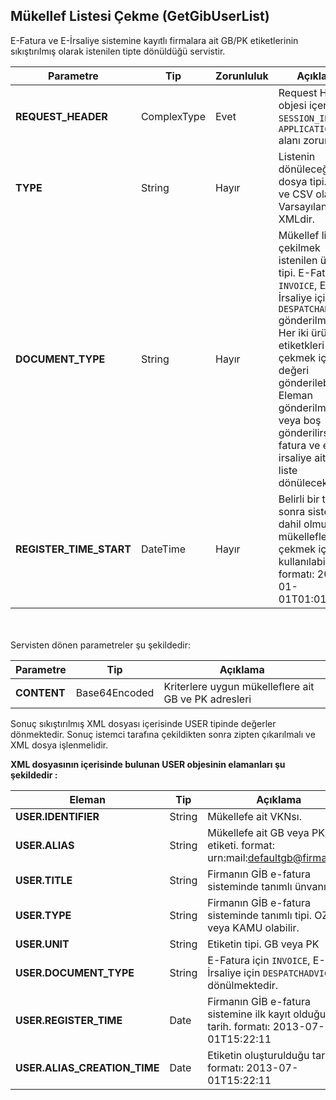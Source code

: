 ## Mükellef Listesi Çekme (GetGibUserList)
E-Fatura ve E-İrsaliye sistemine kayıtlı firmalara ait GB/PK etiketlerinin sıkıştırılmış olarak istenilen tipte dönüldüğü servistir.

Parametre | Tip         | Zorunluluk  | Açıklama
--------- | ----------- | ----------- | -----------
**REQUEST_HEADER** | ComplexType | Evet | Request Header objesi içerisinde `SESSION_ID` ve `APPLICATION_NAME` alanı zorunludur.
**TYPE** | String | Hayır | Listenin dönüleceği dosya tipi. XML ve CSV olabilir. Varsayılan XMLdir.   
**DOCUMENT_TYPE** | String | Hayır | Mükellef listesi çekilmek istenilen ürün tipi. E-Fatura için `INVOICE`, E-İrsaliye için `DESPATCHADVICE` gönderilmelidir. Her iki ürüne ait etiketkleri çekmek için `ALL` değeri gönderilebilir. Eleman gönderilmez veya boş gönderilirse e-fatura ve e-irsaliye ait bütün liste dönülecektir.
**REGISTER_TIME_START** | DateTime | Hayır| Belirli bir tarihten sonra sisteme dahil olmuş mükellefleri çekmek için kullanılabilir. formatı: 2013-01-01T01:01:01

<br><br>
Servisten dönen parametreler şu şekildedir:

Parametre | Tip        | Açıklama
--------- | ----------- | -----------
**CONTENT** | Base64Encoded | Kriterlere uygun mükelleflere ait GB ve PK adresleri

<aside class="success">
Sonuç sıkıştırılmış XML dosyası içerisinde USER tipinde değerler dönmektedir. Sonuç istemci tarafına çekildikten sonra zipten çıkarılmalı ve XML dosya işlenmelidir.
</aside>


**XML dosyasının içerisinde bulunan USER objesinin elamanları şu şekildedir :**

Eleman | Tip        | Açıklama
--------- | ----------- | -----------
**USER.IDENTIFIER** | String | Mükellefe ait VKNsı.
**USER.ALIAS** | String | Mükellefe ait GB veya PK etiketi. format: urn:mail:defaultgb@firma.com
**USER.TITLE** | String | Firmanın GİB e-fatura sisteminde tanımlı ünvanı.
**USER.TYPE** | String | Firmanın GİB e-fatura sisteminde tanımlı tipi. OZEL veya KAMU olabilir.
**USER.UNIT** | String | Etiketin tipi. GB veya PK
**USER.DOCUMENT_TYPE** | String | E-Fatura için `INVOICE`, E-İrsaliye için `DESPATCHADVICE` dönülmektedir.
**USER.REGISTER_TIME** | Date | Firmanın GİB e-fatura sistemine ilk kayıt olduğu tarih. formatı: 2013-07-01T15:22:11
**USER.ALIAS_CREATION_TIME** | Date | Etiketin oluşturulduğu tarih. formatı: 2013-07-01T15:22:11
